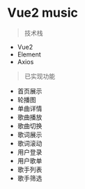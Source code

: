 # Vue2 music

> 技术栈
- Vue2
- Element
- Axios

> 已实现功能
- 首页展示
- 轮播图
- 单曲详情
- 歌曲播放
- 歌曲切换
- 歌词展示
- 歌词滚动
- 用户登录
- 用户歌单
- 歌手列表
- 歌手筛选
